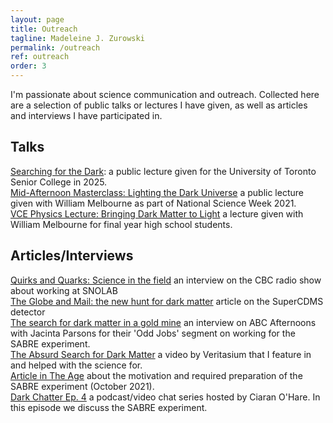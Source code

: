 ```yaml
---
layout: page
title: Outreach
tagline: Madeleine J. Zurowski
permalink: /outreach
ref: outreach
order: 3
---
```


I'm passionate about science communication and outreach. Collected here are a selection of public talks or lectures I have given, as well as articles and interviews I have participated in.

## Talks

[Searching for the Dark](https://mjzurowski.github.io/files/ZurowskiSeniorCollege2025.pdf): a public lecture given for the University of Toronto Senior College in 2025.\
[Mid-Afternoon Masterclass: Lighting the Dark Universe](https://www.youtube.com/watch?v=uAeLYSLicdg) a public lecture given with William Melbourne as part of National Science Week 2021.\
[VCE Physics Lecture: Bringing Dark Matter to Light](https://www.youtube.com/watch?v=b9hlJA8IT_Y) a lecture given with William Melbourne for final year high school students.

## Articles/Interviews

[Quirks and Quarks: Science in the field](https://www.cbc.ca/radio/quirks/sep-14-science-in-the-field-1.7322428) an interview on the CBC radio show about working at SNOLAB\
[The Globe and Mail: the new hunt for dark matter](https://apple.news/AKgAPaxXHSsio3H6RIJXRNQ) article on the SuperCDMS detector\
[The search for dark matter in a gold mine](https://www.abc.net.au/melbourne/programs/afternoons/madeleine-zurowski-looking-for-dark-matter-in-a-stawell-gold-min/13906050) an interview on ABC Afternoons with Jacinta Parsons for their 'Odd Jobs' segment on working for the SABRE experiment.\
[The Absurd Search for Dark Matter](https://www.youtube.com/watch?v=6etTERFUlUI&ab_channel=Veritasium) a video by Veritasium that I feature in and helped with the science for.\
[Article in The Age](https://www.theage.com.au/business/workplace/burying-vital-physics-study-can-only-shed-light-20211013-p58zsl.html) about the motivation and required preparation of the SABRE experiment (October 2021).\
[Dark Chatter Ep. 4](https://www.youtube.com/watch?v=l3qGHKw1bL4&list=PL3RarL1FTgV_Ea03rLYt26d7GNmQj5PaU&index=5) a podcast/video chat series hosted by Ciaran O'Hare. In this episode we discuss the SABRE experiment.
